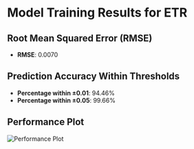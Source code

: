 # Model Training Results for ETR

## Root Mean Squared Error (RMSE)
- **RMSE**: 0.0070

## Prediction Accuracy Within Thresholds
- **Percentage within ±0.01**: 94.46%
- **Percentage within ±0.05**: 99.66%

## Performance Plot
![Performance Plot](../imgs/ETR.png)
